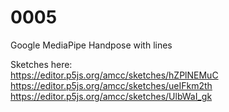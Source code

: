 # 0005
Google MediaPipe Handpose with lines

Sketches here:  
https://editor.p5js.org/amcc/sketches/hZPlNEMuC  
https://editor.p5js.org/amcc/sketches/ueIFkm2th  
https://editor.p5js.org/amcc/sketches/UlbWaI_gk
